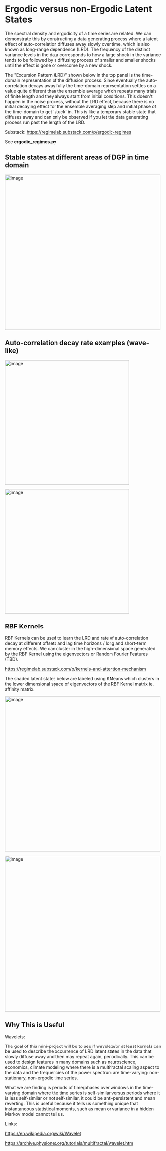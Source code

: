# Ergodic versus non-Ergodic Latent States 

The spectral density and ergodicity of a time series are related. We can demonstrate this by constructing a data generating process where a latent effect of auto-correlation diffuses away slowly over time, which is also known as long-range dependence (LRD). The frequency of the distinct variance levels in the data corresponds to how a large shock in the variance tends to be followed by a diffusing process of smaller and smaller shocks until the effect is gone or overcome by a new shock. 

The "Excursion Pattern (LRD)" shown below in the top panel is the time-domain representation of the diffusion process. Since eventually the auto-correlation decays away fully the time-domain representation settles on a value quite different than the ensemble average which repeats many trials of finite length and they always start from initial conditions. This doesn't happen in the noise process, without the LRD effect, because there is no initial decaying effect for the ensemble averaging step and initial phase of the time-domain to get 'stuck' in. This is like a temporary stable state that diffuses away and can only be observed if you let the data generating process run past the length of the LRD. 

Substack: https://regimelab.substack.com/p/ergodic-regimes

See <b>ergodic_regimes.py</b>

## Stable states at different areas of DGP in time domain

<img width="500" alt="image" src="https://github.com/regime-lab/power-spectral-density/assets/114866071/a4e4912f-35c3-40b7-af63-75127d6934b7">

## Auto-correlation decay rate examples (wave-like)

<img width="400" alt="image" src="https://github.com/regime-lab/power-spectral-density/assets/114866071/eb587428-b045-4207-a60b-e92857a10a1f"><br/>

<img width="400" alt="image" src="https://github.com/regime-lab/power-spectral-density/assets/114866071/2fd1fa9e-7476-4d88-bd36-240f3be0a8f3">

## RBF Kernels

RBF Kernels can be used to learn the LRD and rate of auto-correlation decay at different offsets and lag time horizons / long and short-term memory effects. We can cluster in the high-dimensional space generated by the RBF Kernel using the eigenvectors or Random Fourier Features (TBD). 

https://regimelab.substack.com/p/kernels-and-attention-mechanism

The shaded latent states below are labeled using KMeans which clusters in the lower dimensional space of eigenvectors of the RBF Kernel matrix ie. affinity matrix.

<img width="500" alt="image" src="https://github.com/regime-lab/power-spectral-density/assets/114866071/ee2c3e71-b4c9-4aa3-a8bf-243e492b76b7"><br/>

<img width="500" alt="image" src="https://github.com/regime-lab/power-spectral-density/assets/114866071/7f233e28-feef-4786-9162-e09110a6f59a">

## Why This is Useful 

Wavelets: 

The goal of this mini-project will be to see if wavelets/or at least kernels can be used to describe the occurrence of LRD latent states in the data that slowly diffuse away and then may repeat again, periodically. This can be used to design features in many domains such as neuroscience, economics, climate modeling where there is a multifractal scaling aspect to the data and the frequencies of the power spectrum are time-varying: non-stationary, non-ergodic time series. 

What we are finding is periods of time/phases over windows in the time-varying domain where the time series is self-similar versus periods where it is less self-similar or not self-similar, it could be anti-persistent and mean reverting. This is useful because it tells us something unique that instantaneous statistical moments, such as mean or variance in a hidden Markov model cannot tell us. 

Links:

https://en.wikipedia.org/wiki/Wavelet

https://archive.physionet.org/tutorials/multifractal/wavelet.htm

